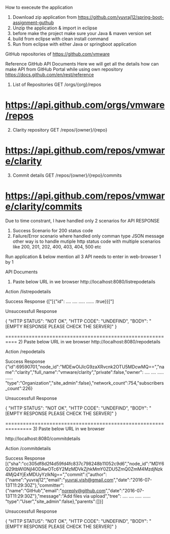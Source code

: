 How to execeute the application

1) Download zip application from https://github.com/yuvraj12/spring-boot-assignment-guthub
2) Unzip the application & import in eclipse
3) before make the project make sure your Java & maven version set
4) build from eclipse with clean install command
5) Run from eclipse with either Java or springboot application

GitHub repositories of https://github.com/vmware 

Reference GitHub API Documents
Here we will get all the details how can make API from GitHub Portal while using own repository
https://docs.github.com/en/rest/reference

1) List of Repositories
GET /orgs/{org}/repos


https://api.github.com/orgs/vmware/repos
==============================================================
2) Clarity repository
GET /repos/{owner}/{repo}

https://api.github.com/repos/vmware/clarity
==============================================================
3) Commit details
GET /repos/{owner}/{repo}/commits

https://api.github.com/repos/vmware/clarity/commits
==============================================================
Due to time constrant, I have handled only 2 scenarios for API RESPONSE 
1) Success Scenario for 200 status code
2) Failure/Error scenario where handled only comman type JSON message
other way is to handle mutiple http status code with multiple scenarios
like 200, 201, 202, 400, 403, 404, 500 etc

Run application & below mention all 3 API needs to enter in web-browser 1 by 1

API Documents
1) Paste below URL in we browser
http://localhost:8080/listrepodetails

Action /listrepodetails


Success Response
{["[{\"id\": ....
....
.....
......
:true}}]"]

Unsuccessfull Response

{
	"HTTP STATUS": "NOT OK",
	"HTTP CODE": "UNDEFIND",
	"BODY": "[EMPTY RESPONSE PLEASE CHECK THE SERVER]"
}

==========================================================
2) Paste below URL in we browser
http://localhost:8080/repodetails

Action /repodetails

Success Response
{"id":69590701,"node_id":"MDEwOlJlcG9zaXRvcnk2OTU5MDcwMQ==","name":"clarity","full_name":"vmware/clarity","private":false,"owner": ....
....
.....
......
"type":"Organization","site_admin":false},"network_count":754,"subscribers_count":226}

Unsuccessfull Response

{
	"HTTP STATUS": "NOT OK",
	"HTTP CODE": "UNDEFIND",
	"BODY": "[EMPTY RESPONSE PLEASE CHECK THE SERVER]"
}

===============================================================
3) Paste below URL in we browser

http://localhost:8080/commitdetails

Action /commitdetails

Success Response
[{"sha":"cc305df8d2f4d59fd4fc837c798248b11052c9d6","node_id":"MDY6Q29tbWl0NjI4ODAwOTc6Y2MzMDVkZjhkMmY0ZDU5ZmQ0ZmM4MzdjNzk4MjQ4YjExMDUyYzlkNg==","commit":{"author":{"name":"yuvraj12","email":"yuvraj.vish@gmail.com","date":"2016-07-13T11:29:30Z"},"committer":{"name":"GitHub","email":"noreply@github.com","date":"2016-07-13T11:29:30Z"},"message":"Add files via upload","tree": ....
....
.....
......
"type":"User","site_admin":false},"parents":[]}]

Unsuccessfull Response

{
	"HTTP STATUS": "NOT OK",
	"HTTP CODE": "UNDEFIND",
	"BODY": "[EMPTY RESPONSE PLEASE CHECK THE SERVER]"
}
